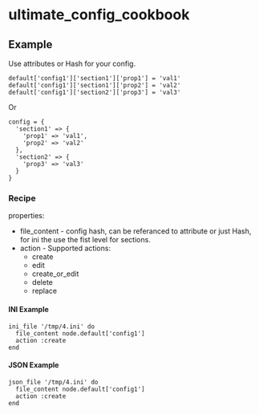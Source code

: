 # ultimate_config_cookbook

## Example
Use attributes or Hash for your config.
```
default['config1']['section1']['prop1'] = 'val1'
default['config1']['section1']['prop2'] = 'val2'
default['config1']['section2']['prop3'] = 'val3'
```
Or
```
config = {
  'section1' => {
    'prop1' => 'val1',
    'prop2' => 'val2'
  },
  'section2' => {
    'prop3' => 'val3'
  }
}
```
### Recipe
properties:
* file_content - config hash, can be referanced to attribute or just Hash, for ini the use the fist level for sections.
* action - Supported actions:
  * create
  * edit
  * create_or_edit
  * delete
  * replace
#### INI Example
```
ini_file '/tmp/4.ini' do
  file_content node.default['config1']
  action :create
end
```
#### JSON Example
```
json_file '/tmp/4.ini' do
  file_content node.default['config1']
  action :create
end
```

[logo]: https://www.chef.io/wp-content/uploads/2017/02/chef-logo.png "CHEF"
